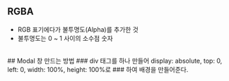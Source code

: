 ## RGBA
+ RGB 표기에다가 불투명도(Alpha)를 추가한 것
+ 불투명도는 0 ~ 1 사이의 소수점 숫자
<br>
## Modal 창 만드는 방법
### div 태그를 하나 만들어 display: absolute, top: 0, left: 0, width: 100%, height: 100%로 
### 하여 배경을 만들어준다.
